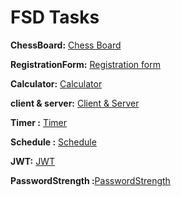 # FSD Tasks

**ChessBoard:** [Chess Board](https://github.com/Tarun7386/ChessBoard)

**RegistrationForm:** [Registration form](https://github.com/Tarun7386/Registration-Form)

**Calculator:** [Calculator](https://github.com/Tarun7386/caluclator)

**client & server:** [Client & Server](https://github.com/Tarun7386/EAD-Lab)

**Timer :** [Timer](https://github.com/Tarun7386/EAD-Lab/blob/main/client/src/Components/Timer.jsx)

**Schedule :** [Schedule](https://github.com/Tarun7386/caluclator/blob/main/schedule.html)

**JWT:** [JWT](https://github.com/Tarun7386/EAD-Lab/tree/main/server/middleware)

**PasswordStrength :**[PasswordStrength](https://github.com/Tarun7386/EAD-Lab/blob/main/client/src/Components/PasswordStrength.jsx)

